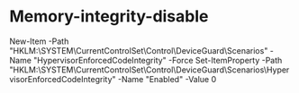 # Memory-integrity-disable

New-Item -Path "HKLM:\SYSTEM\CurrentControlSet\Control\DeviceGuard\Scenarios" -Name "HypervisorEnforcedCodeIntegrity" -Force
Set-ItemProperty -Path "HKLM:\SYSTEM\CurrentControlSet\Control\DeviceGuard\Scenarios\HypervisorEnforcedCodeIntegrity" -Name "Enabled" -Value 0
